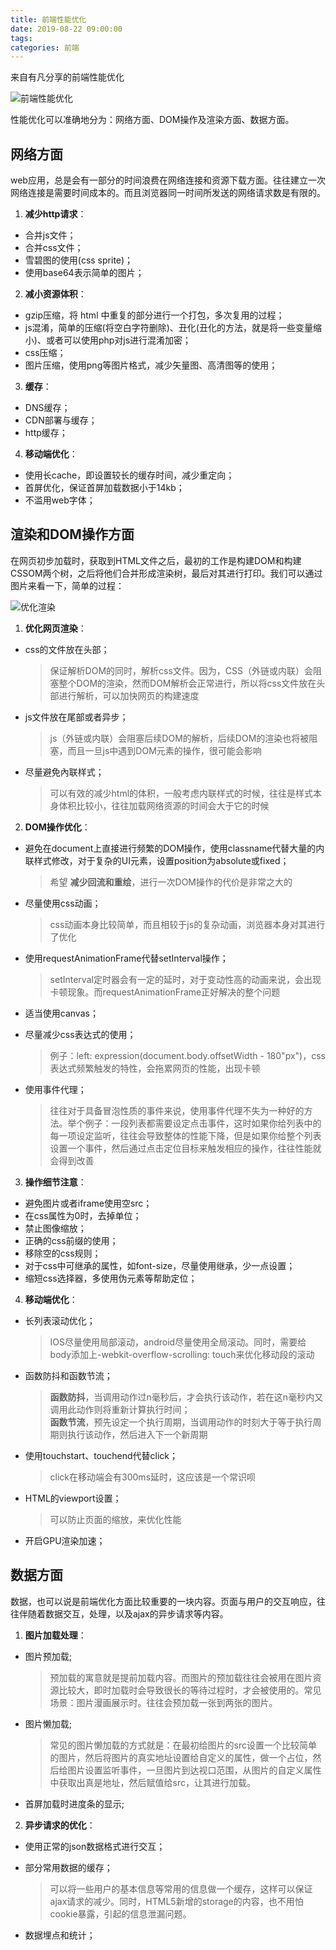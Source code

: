 ```yaml
---
title: 前端性能优化
date: 2019-08-22 09:00:00
tags:
categories: 前端
---
```


来自有凡分享的前端性能优化

<!-- more -->

![前端性能优化](https://upload-images.jianshu.io/upload_images/948614-1752f5c8993cc1a0.jpeg "前端性能优化")

性能优化可以准确地分为：网络方面、DOM操作及渲染方面、数据方面。

## 网络方面

web应用，总是会有一部分的时间浪费在网络连接和资源下载方面。往往建立一次网络连接是需要时间成本的。而且浏览器同一时间所发送的网络请求数是有限的。

1. **减少http请求**：
  * 合并js文件；
  * 合并css文件；
  * 雪碧图的使用(css sprite)；
  * 使用base64表示简单的图片；

2. **减小资源体积**：
  * gzip压缩，将 html 中重复的部分进行一个打包，多次复用的过程；
  * js混淆，简单的压缩(将空白字符删除)、丑化(丑化的方法，就是将一些变量缩小)、或者可以使用php对js进行混淆加密；
  * css压缩；
  * 图片压缩，使用png等图片格式，减少矢量图、高清图等的使用；
  
3. **缓存**：
  * DNS缓存；
  * CDN部署与缓存；
  * http缓存；

4. **移动端优化**：
  * 使用长cache，即设置较长的缓存时间，减少重定向；
  * 首屏优化，保证首屏加载数据小于14kb；
  * 不滥用web字体；

## 渲染和DOM操作方面

在网页初步加载时，获取到HTML文件之后，最初的工作是构建DOM和构建CSSOM两个树，之后将他们合并形成渲染树，最后对其进行打印。我们可以通过图片来看一下，简单的过程：

![优化渲染](https://upload-images.jianshu.io/upload_images/5797628-b2cd3a2d463b05fd "优化渲染")

1. **优化网页渲染**：
  * css的文件放在头部；
    > 保证解析DOM的同时，解析css文件。因为，CSS（外链或内联）会阻塞整个DOM的渲染，然而DOM解析会正常进行，所以将css文件放在头部进行解析，可以加快网页的构建速度

  * js文件放在尾部或者异步；
    > js（外链或内联）会阻塞后续DOM的解析，后续DOM的渲染也将被阻塞，而且一旦js中遇到DOM元素的操作，很可能会影响

  * 尽量避免內联样式；
    > 可以有效的减少html的体积，一般考虑内联样式的时候，往往是样式本身体积比较小，往往加载网络资源的时间会大于它的时候

2. **DOM操作优化**：
  * 避免在document上直接进行频繁的DOM操作，使用classname代替大量的内联样式修改，对于复杂的UI元素，设置position为absolute或fixed；
    > 希望 **减少回流和重绘**，进行一次DOM操作的代价是非常之大的

  * 尽量使用css动画；
    > css动画本身比较简单，而且相较于js的复杂动画，浏览器本身对其进行了优化

  * 使用requestAnimationFrame代替setInterval操作；
    > setInterval定时器会有一定的延时，对于变动性高的动画来说，会出现卡顿现象。而requestAnimationFrame正好解决的整个问题

  * 适当使用canvas；
  * 尽量减少css表达式的使用；
    > 例子：left: expression(document.body.offsetWidth - 180"px")，css表达式频繁触发的特性，会拖累网页的性能，出现卡顿

  * 使用事件代理；
    > 往往对于具备冒泡性质的事件来说，使用事件代理不失为一种好的方法。举个例子：一段列表都需要设定点击事件，这时如果你给列表中的每一项设定监听，往往会导致整体的性能下降，但是如果你给整个列表设置一个事件，然后通过点击定位目标来触发相应的操作，往往性能就会得到改善

3. **操作细节注意**：
  * 避免图片或者iframe使用空src；
  * 在css属性为0时，去掉单位；
  * 禁止图像缩放；
  * 正确的css前缀的使用；
  * 移除空的css规则；
  * 对于css中可继承的属性，如font-size，尽量使用继承，少一点设置；
  * 缩短css选择器，多使用伪元素等帮助定位；

4. **移动端优化**：
  * 长列表滚动优化；
    > IOS尽量使用局部滚动，android尽量使用全局滚动。同时，需要给body添加上-webkit-overflow-scrolling: touch来优化移动段的滚动

  * 函数防抖和函数节流；
    > **函数防抖**，当调用动作过n毫秒后，才会执行该动作，若在这n毫秒内又调用此动作则将重新计算执行时间；  
    > **函数节流**，预先设定一个执行周期，当调用动作的时刻大于等于执行周期则执行该动作，然后进入下一个新周期

  * 使用touchstart、touchend代替click；
    > click在移动端会有300ms延时，这应该是一个常识呗

  * HTML的viewport设置；
    > 可以防止页面的缩放，来优化性能

  * 开启GPU渲染加速；

## 数据方面
数据，也可以说是前端优化方面比较重要的一块内容。页面与用户的交互响应，往往伴随着数据交互，处理，以及ajax的异步请求等内容。

1. **图片加载处理**：
  * 图片预加载;
    > 预加载的寓意就是提前加载内容。而图片的预加载往往会被用在图片资源比较大，即时加载时会导致很长的等待过程时，才会被使用的。常见场景：图片漫画展示时。往往会预加载一张到两张的图片。

  * 图片懒加载;
    > 常见的图片懒加载的方式就是：在最初给图片的src设置一个比较简单的图片，然后将图片的真实地址设置给自定义的属性，做一个占位，然后给图片设置监听事件，一旦图片到达视口范围，从图片的自定义属性中获取出真是地址，然后赋值给src，让其进行加载。

  * 首屏加载时进度条的显示;

2. **异步请求的优化**：
  * 使用正常的json数据格式进行交互；
  * 部分常用数据的缓存；
    > 可以将一些用户的基本信息等常用的信息做一个缓存，这样可以保证ajax请求的减少。同时，HTML5新增的storage的内容，也不用怕cookie暴露，引起的信息泄漏问题。

  * 数据埋点和统计；

